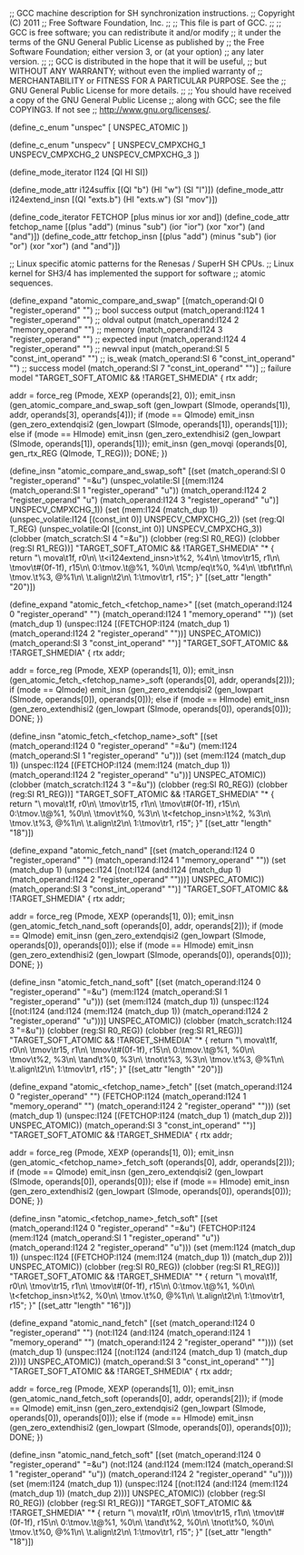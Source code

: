 ;; GCC machine description for SH synchronization instructions.
;; Copyright (C) 2011
;; Free Software Foundation, Inc.
;;
;; This file is part of GCC.
;;
;; GCC is free software; you can redistribute it and/or modify
;; it under the terms of the GNU General Public License as published by
;; the Free Software Foundation; either version 3, or (at your option)
;; any later version.
;;
;; GCC is distributed in the hope that it will be useful,
;; but WITHOUT ANY WARRANTY; without even the implied warranty of
;; MERCHANTABILITY or FITNESS FOR A PARTICULAR PURPOSE.  See the
;; GNU General Public License for more details.
;;
;; You should have received a copy of the GNU General Public License
;; along with GCC; see the file COPYING3.  If not see
;; <http://www.gnu.org/licenses/>.

(define_c_enum "unspec" [
  UNSPEC_ATOMIC
])
 
(define_c_enum "unspecv" [
  UNSPECV_CMPXCHG_1
  UNSPECV_CMPXCHG_2
  UNSPECV_CMPXCHG_3
])

(define_mode_iterator I124 [QI HI SI])

(define_mode_attr i124suffix [(QI "b") (HI "w") (SI "l")])
(define_mode_attr i124extend_insn [(QI "exts.b") (HI "exts.w") (SI "mov")])

(define_code_iterator FETCHOP [plus minus ior xor and])
(define_code_attr fetchop_name
  [(plus "add") (minus "sub") (ior "ior") (xor "xor") (and "and")])
(define_code_attr fetchop_insn
  [(plus "add") (minus "sub") (ior "or") (xor "xor") (and "and")])

;; Linux specific atomic patterns for the Renesas / SuperH SH CPUs.
;; Linux kernel for SH3/4 has implemented the support for software
;; atomic sequences.

(define_expand "atomic_compare_and_swap<mode>"
  [(match_operand:QI 0 "register_operand" "")		;; bool success output
   (match_operand:I124 1 "register_operand" "")		;; oldval output
   (match_operand:I124 2 "memory_operand" "")		;; memory
   (match_operand:I124 3 "register_operand" "")		;; expected input
   (match_operand:I124 4 "register_operand" "")		;; newval input
   (match_operand:SI 5 "const_int_operand" "")		;; is_weak
   (match_operand:SI 6 "const_int_operand" "")		;; success model
   (match_operand:SI 7 "const_int_operand" "")]		;; failure model
  "TARGET_SOFT_ATOMIC && !TARGET_SHMEDIA"
{
  rtx addr;

  addr = force_reg (Pmode, XEXP (operands[2], 0));
  emit_insn (gen_atomic_compare_and_swap<mode>_soft
	     (gen_lowpart (SImode, operands[1]), addr, operands[3],
	      operands[4]));
  if (<MODE>mode == QImode)
    emit_insn (gen_zero_extendqisi2 (gen_lowpart (SImode, operands[1]),
				     operands[1]));
  else if (<MODE>mode == HImode)
    emit_insn (gen_zero_extendhisi2 (gen_lowpart (SImode, operands[1]),
				     operands[1]));
  emit_insn (gen_movqi (operands[0], gen_rtx_REG (QImode, T_REG)));
  DONE;
})

(define_insn "atomic_compare_and_swap<mode>_soft"
  [(set (match_operand:SI 0 "register_operand" "=&u")
	(unspec_volatile:SI
	  [(mem:I124 (match_operand:SI 1 "register_operand" "u"))
	   (match_operand:I124 2 "register_operand" "u")
	   (match_operand:I124 3 "register_operand" "u")]
	  UNSPECV_CMPXCHG_1))
   (set (mem:I124 (match_dup 1))
	(unspec_volatile:I124 [(const_int 0)] UNSPECV_CMPXCHG_2))
   (set (reg:QI T_REG)
	(unspec_volatile:QI [(const_int 0)] UNSPECV_CMPXCHG_3))
   (clobber (match_scratch:SI 4 "=&u"))
   (clobber (reg:SI R0_REG))
   (clobber (reg:SI R1_REG))]
  "TARGET_SOFT_ATOMIC && !TARGET_SHMEDIA"
  "*
{
  return \"\\
mova\\t1f, r0\\n\\
\\t<i124extend_insn>\\t%2, %4\\n\\
\\tmov\\tr15, r1\\n\\
\\tmov\\t#(0f-1f), r15\\n\\
0:\\tmov.<i124suffix>\\t@%1, %0\\n\\
\\tcmp/eq\\t%0, %4\\n\\
\\tbf\\t1f\\n\\
\\tmov.<i124suffix>\\t%3, @%1\\n\\
\\t.align\\t2\\n\\
1:\\tmov\tr1, r15\";
}"
  [(set_attr "length" "20")])

(define_expand "atomic_fetch_<fetchop_name><mode>"
  [(set (match_operand:I124 0 "register_operand" "")
	(match_operand:I124 1 "memory_operand" ""))
   (set (match_dup 1)
	(unspec:I124
	  [(FETCHOP:I124 (match_dup 1)
	     (match_operand:I124 2 "register_operand" ""))]
	  UNSPEC_ATOMIC))
   (match_operand:SI 3 "const_int_operand" "")]
  "TARGET_SOFT_ATOMIC && !TARGET_SHMEDIA"
{
  rtx addr;

  addr = force_reg (Pmode, XEXP (operands[1], 0));
  emit_insn (gen_atomic_fetch_<fetchop_name><mode>_soft
	     (operands[0], addr, operands[2]));
  if (<MODE>mode == QImode)
    emit_insn (gen_zero_extendqisi2 (gen_lowpart (SImode, operands[0]),
				     operands[0]));
  else if (<MODE>mode == HImode)
    emit_insn (gen_zero_extendhisi2 (gen_lowpart (SImode, operands[0]),
				     operands[0]));
  DONE;
})

(define_insn "atomic_fetch_<fetchop_name><mode>_soft"
  [(set (match_operand:I124 0 "register_operand" "=&u")
	(mem:I124 (match_operand:SI 1 "register_operand" "u")))
   (set (mem:I124 (match_dup 1))
	(unspec:I124
	  [(FETCHOP:I124 (mem:I124 (match_dup 1))
	     (match_operand:I124 2 "register_operand" "u"))]
	  UNSPEC_ATOMIC))
   (clobber (match_scratch:I124 3 "=&u"))
   (clobber (reg:SI R0_REG))
   (clobber (reg:SI R1_REG))]
  "TARGET_SOFT_ATOMIC && !TARGET_SHMEDIA"
  "*
{
  return \"\\
mova\\t1f, r0\\n\\
\\tmov\\tr15, r1\\n\\
\\tmov\\t#(0f-1f), r15\\n\\
0:\\tmov.<i124suffix>\\t@%1, %0\\n\\
\\tmov\\t%0, %3\\n\\
\\t<fetchop_insn>\\t%2, %3\\n\\
\\tmov.<i124suffix>\\t%3, @%1\\n\\
\\t.align\\t2\\n\\
1:\\tmov\tr1, r15\";
}"
  [(set_attr "length" "18")])

(define_expand "atomic_fetch_nand<mode>"
  [(set (match_operand:I124 0 "register_operand" "")
	(match_operand:I124 1 "memory_operand" ""))
   (set (match_dup 1)
	(unspec:I124
	  [(not:I124 (and:I124 (match_dup 1)
	     (match_operand:I124 2 "register_operand" "")))]
	  UNSPEC_ATOMIC))
   (match_operand:SI 3 "const_int_operand" "")]
  "TARGET_SOFT_ATOMIC && !TARGET_SHMEDIA"
{
  rtx addr;

  addr = force_reg (Pmode, XEXP (operands[1], 0));
  emit_insn (gen_atomic_fetch_nand<mode>_soft
	     (operands[0], addr, operands[2]));
  if (<MODE>mode == QImode)
    emit_insn (gen_zero_extendqisi2 (gen_lowpart (SImode, operands[0]),
				     operands[0]));
  else if (<MODE>mode == HImode)
    emit_insn (gen_zero_extendhisi2 (gen_lowpart (SImode, operands[0]),
				     operands[0]));
  DONE;
})

(define_insn "atomic_fetch_nand<mode>_soft"
  [(set (match_operand:I124 0 "register_operand" "=&u")
	(mem:I124 (match_operand:SI 1 "register_operand" "u")))
   (set (mem:I124 (match_dup 1))
	(unspec:I124
	  [(not:I124 (and:I124 (mem:I124 (match_dup 1))
	     (match_operand:I124 2 "register_operand" "u")))]
	  UNSPEC_ATOMIC))
   (clobber (match_scratch:I124 3 "=&u"))
   (clobber (reg:SI R0_REG))
   (clobber (reg:SI R1_REG))]
  "TARGET_SOFT_ATOMIC && !TARGET_SHMEDIA"
  "*
{
  return \"\\
mova\\t1f, r0\\n\\
\\tmov\\tr15, r1\\n\\
\\tmov\\t#(0f-1f), r15\\n\\
0:\\tmov.<i124suffix>\\t@%1, %0\\n\\
\\tmov\\t%2, %3\\n\\
\\tand\\t%0, %3\\n\\
\\tnot\\t%3, %3\\n\\
\\tmov.<i124suffix>\\t%3, @%1\\n\\
\\t.align\\t2\\n\\
1:\\tmov\tr1, r15\";
}"
  [(set_attr "length" "20")])

(define_expand "atomic_<fetchop_name>_fetch<mode>"
  [(set (match_operand:I124 0 "register_operand" "")
	(FETCHOP:I124
	  (match_operand:I124 1 "memory_operand" "")
	  (match_operand:I124 2 "register_operand" "")))
   (set (match_dup 1)
	(unspec:I124
	  [(FETCHOP:I124 (match_dup 1) (match_dup 2))]
	  UNSPEC_ATOMIC))
   (match_operand:SI 3 "const_int_operand" "")]
  "TARGET_SOFT_ATOMIC && !TARGET_SHMEDIA"
{
  rtx addr;

  addr = force_reg (Pmode, XEXP (operands[1], 0));
  emit_insn (gen_atomic_<fetchop_name>_fetch<mode>_soft
	     (operands[0], addr, operands[2]));
  if (<MODE>mode == QImode)
    emit_insn (gen_zero_extendqisi2 (gen_lowpart (SImode, operands[0]),
				     operands[0]));
  else if (<MODE>mode == HImode)
    emit_insn (gen_zero_extendhisi2 (gen_lowpart (SImode, operands[0]),
				     operands[0]));
  DONE;
})

(define_insn "atomic_<fetchop_name>_fetch<mode>_soft"
  [(set (match_operand:I124 0 "register_operand" "=&u")
	(FETCHOP:I124
	  (mem:I124 (match_operand:SI 1 "register_operand" "u"))
	  (match_operand:I124 2 "register_operand" "u")))
   (set (mem:I124 (match_dup 1))
	(unspec:I124
	  [(FETCHOP:I124 (mem:I124 (match_dup 1)) (match_dup 2))]
	  UNSPEC_ATOMIC))
   (clobber (reg:SI R0_REG))
   (clobber (reg:SI R1_REG))]
  "TARGET_SOFT_ATOMIC && !TARGET_SHMEDIA"
  "*
{
  return \"\\
mova\\t1f, r0\\n\\
\\tmov\\tr15, r1\\n\\
\\tmov\\t#(0f-1f), r15\\n\\
0:\\tmov.<i124suffix>\\t@%1, %0\\n\\
\\t<fetchop_insn>\\t%2, %0\\n\\
\\tmov.<i124suffix>\\t%0, @%1\\n\\
\\t.align\\t2\\n\\
1:\\tmov\tr1, r15\";
}"
  [(set_attr "length" "16")])

(define_expand "atomic_nand_fetch<mode>"
  [(set (match_operand:I124 0 "register_operand" "")
	(not:I124 (and:I124
	  (match_operand:I124 1 "memory_operand" "")
	  (match_operand:I124 2 "register_operand" ""))))
   (set (match_dup 1)
	(unspec:I124
	  [(not:I124 (and:I124 (match_dup 1) (match_dup 2)))]
	  UNSPEC_ATOMIC))
   (match_operand:SI 3 "const_int_operand" "")]
  "TARGET_SOFT_ATOMIC && !TARGET_SHMEDIA"
{
  rtx addr;

  addr = force_reg (Pmode, XEXP (operands[1], 0));
  emit_insn (gen_atomic_nand_fetch<mode>_soft
	     (operands[0], addr, operands[2]));
  if (<MODE>mode == QImode)
    emit_insn (gen_zero_extendqisi2 (gen_lowpart (SImode, operands[0]),
				     operands[0]));
  else if (<MODE>mode == HImode)
    emit_insn (gen_zero_extendhisi2 (gen_lowpart (SImode, operands[0]),
				     operands[0]));
  DONE;
})

(define_insn "atomic_nand_fetch<mode>_soft"
  [(set (match_operand:I124 0 "register_operand" "=&u")
	(not:I124 (and:I124
	  (mem:I124 (match_operand:SI 1 "register_operand" "u"))
	  (match_operand:I124 2 "register_operand" "u"))))
   (set (mem:I124 (match_dup 1))
	(unspec:I124
	  [(not:I124 (and:I124 (mem:I124 (match_dup 1)) (match_dup 2)))]
	  UNSPEC_ATOMIC))
   (clobber (reg:SI R0_REG))
   (clobber (reg:SI R1_REG))]
  "TARGET_SOFT_ATOMIC && !TARGET_SHMEDIA"
  "*
{
  return \"\\
mova\\t1f, r0\\n\\
\\tmov\\tr15, r1\\n\\
\\tmov\\t#(0f-1f), r15\\n\\
0:\\tmov.<i124suffix>\\t@%1, %0\\n\\
\\tand\\t%2, %0\\n\\
\\tnot\\t%0, %0\\n\\
\\tmov.<i124suffix>\\t%0, @%1\\n\\
\\t.align\\t2\\n\\
1:\\tmov\tr1, r15\";
}"
  [(set_attr "length" "18")])
